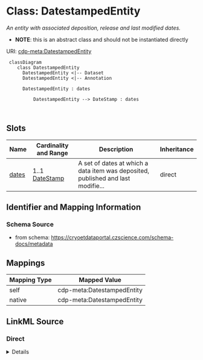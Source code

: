 # Class: DatestampedEntity


_An entity with associated deposition, release and last modified dates._




* __NOTE__: this is an abstract class and should not be instantiated directly


URI: [cdp-meta:DatestampedEntity](https://cryoetdataportal.czscience.com/schema/metadata/DatestampedEntity)




```mermaid
 classDiagram
    class DatestampedEntity
      DatestampedEntity <|-- Dataset
      DatestampedEntity <|-- Annotation
      
      DatestampedEntity : dates
        
          DatestampedEntity --> DateStamp : dates
        
      
```




<!-- no inheritance hierarchy -->


## Slots

| Name | Cardinality and Range | Description | Inheritance |
| ---  | --- | --- | --- |
| [dates](dates.md) | 1..1 <br/> [DateStamp](DateStamp.md) | A set of dates at which a data item was deposited, published and last modifie... | direct |









## Identifier and Mapping Information







### Schema Source


* from schema: https://cryoetdataportal.czscience.com/schema-docs/metadata





## Mappings

| Mapping Type | Mapped Value |
| ---  | ---  |
| self | cdp-meta:DatestampedEntity |
| native | cdp-meta:DatestampedEntity |





## LinkML Source

<!-- TODO: investigate https://stackoverflow.com/questions/37606292/how-to-create-tabbed-code-blocks-in-mkdocs-or-sphinx -->

### Direct

<details>
```yaml
name: DatestampedEntity
description: An entity with associated deposition, release and last modified dates.
from_schema: https://cryoetdataportal.czscience.com/schema-docs/metadata
abstract: true
attributes:
  dates:
    name: dates
    description: A set of dates at which a data item was deposited, published and
      last modified.
    from_schema: https://cryoetdataportal.czscience.com/schema-docs/metadata
    rank: 1000
    alias: dates
    owner: DatestampedEntity
    domain_of:
    - DatestampedEntity
    - Dataset
    - Annotation
    range: DateStamp
    required: true
    inlined: true
    inlined_as_list: true

```
</details>

### Induced

<details>
```yaml
name: DatestampedEntity
description: An entity with associated deposition, release and last modified dates.
from_schema: https://cryoetdataportal.czscience.com/schema-docs/metadata
abstract: true
attributes:
  dates:
    name: dates
    description: A set of dates at which a data item was deposited, published and
      last modified.
    from_schema: https://cryoetdataportal.czscience.com/schema-docs/metadata
    rank: 1000
    alias: dates
    owner: DatestampedEntity
    domain_of:
    - DatestampedEntity
    - Dataset
    - Annotation
    range: DateStamp
    required: true
    inlined: true
    inlined_as_list: true

```
</details>